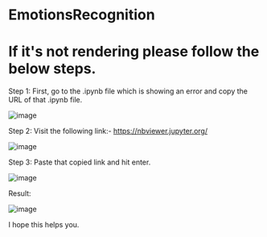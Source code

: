 # EmotionsRecognition

# If it's not rendering please follow the below steps.

Step 1:
First, go to the .ipynb file which is showing an error and copy the URL of that .ipynb file.

![image](https://github.com/SABArishbabu26/Spotify_CLassification/assets/100365405/d969e737-922a-460a-81a4-cae02c121904)

Step 2:
Visit the following link:- https://nbviewer.jupyter.org/

![image](https://github.com/SABArishbabu26/Spotify_CLassification/assets/100365405/f6b4f70a-c098-4d46-a337-d98af75a4f21)

Step 3:
Paste that copied link and hit enter.

![image](https://github.com/SABArishbabu26/Spotify_CLassification/assets/100365405/10ed0c8c-8d47-40cb-af26-0810b552c44b)

Result:

![image](https://github.com/SABArishbabu26/Spotify_CLassification/assets/100365405/7cbfb117-68b1-42f9-b1d0-7c12fd0a127d)


I hope this helps you.

